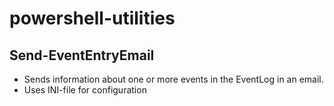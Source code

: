 # powershell-utilities

## Send-EventEntryEmail ##
- Sends information about one or more events in the EventLog in an email.
- Uses INI-file for configuration

